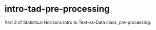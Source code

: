 # intro-tad-pre-processing

Part 3 of Statistical Horizons Intro to Text-as-Data class, pre-processing.